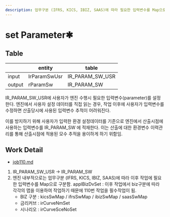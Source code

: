 ```yaml
---
description: 업무구분 (IFRS, KICS, IBIZ, SAAS)에 따라 필요한 입력변수를 Map으로 구분함. 금리커브 및 시나리오 단위로 설정함.
---
```


# set Parameter✱

## Table&#x20;

<table data-view="cards"><thead><tr><th></th><th>entity</th><th>table</th></tr></thead><tbody><tr><td>input</td><td>IrParamSwUsr</td><td>IR_PARAM_SW_USR</td></tr><tr><td>output</td><td>rParamSw</td><td>IR_PARAM_SW</td></tr></tbody></table>

IR\_PARAM\_SW\_USR에 사용자가 엔진 수행시 필요한 입력변수(parameter)를 설정한다. 엔진에서 사용자 설정 데이터를 직접 읽는 경우, 작업 이후에 사용자가 입력변수를 수정하면 산출당시에 사용된 입력변수 추적이 어려워진다.&#x20;

이를 방지하기 위해 사용자가 입력한 환경 설정데이터를 기준으로  엔진에서 산출시점에 사용하는 입력변수를 IR\_PARAM\_SW 에 적재한다. 이는 산출에 대한 환경변수 이력관리를 통해 산출시점에 적용된 모수 추적을 용이하게 하기 위함임.&#x20;



## Work Detail

* [job110.md](../../../etc/java/src/job110.md "mention")

1. IR\_PARAM\_SW\_USR -> IR\_PARAM\_SW
2. 엔진 내부적으로는 업무구분 (IFRS, KICS, IBIZ, SAAS)에 따라 이후 작업에 필요한 입력변수를 Map으로 구분함. applBizDvSet : 이후 작업에서 biz구분에 따라 각각의 맵을 이용하여 작업하기 때문에 110번 작업을 필수작업이 됨.&#x20;
   * BIZ 구분 : kicsSwMap / ifrsSwMap / ibizSwMap / saasSwMap
   * 금리커브  : irCurveNmSet
   * 시나리오  : irCurveSceNoSet

